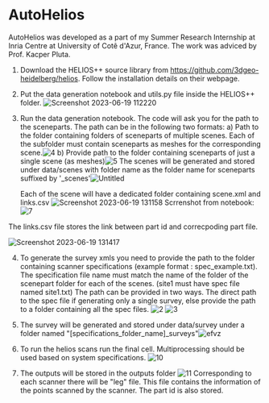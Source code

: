 # AutoHelios

AutoHelios was developed as a part of my Summer Research Internship at Inria Centre at University of Cotê d'Azur, France. The work was adviced by Prof. Kacper Pluta.

1) Download the HELIOS++ source library from https://github.com/3dgeo-heidelberg/helios. Follow the installation details on their webpage.
2) Put the data generation notebook and utils.py file inside the HELIOS++ folder.
 ![Screenshot 2023-06-19 112220](https://github.com/iamsecretlyflash/AutoHelios/assets/96828194/aff06479-5eea-42ad-86e9-7da1110dd388)

3) Run the data generation notebook. The code will ask you for the path to the sceneparts. The path can be in the following two formats:
   a) Path to the folder containing folders of sceneparts of multiple scenes. Each of the subfolder must contain sceneparts as meshes for the corresponding scene.![4](https://github.com/iamsecretlyflash/AutoHelios/assets/96828194/3ed2027a-cfff-4904-9739-9a102b458881)
   b) Provide path to the folder containing sceneparts of just a single scene (as meshes)![5](https://github.com/iamsecretlyflash/AutoHelios/assets/96828194/58c41ce1-1028-418d-978e-c72050ee7828)
   The scenes will be generated and stored under data/scenes with folder name as the folder name for sceneparts suffixed by '_scenes'![Untitled](https://github.com/iamsecretlyflash/AutoHelios/assets/96828194/e7f82fe4-30ef-4e4c-9876-9092082b5b2e)

   Each of the scene will have a dedicated folder containing scene.xml and links.csv
![Screenshot 2023-06-19 131158](https://github.com/iamsecretlyflash/AutoHelios/assets/96828194/3052405a-aa4e-47ae-a10b-f16a426a30c8)
Scrrenshot from notebook:
![7](https://github.com/iamsecretlyflash/AutoHelios/assets/96828194/99ff859d-1de9-4014-9f84-8e2856d13cc9)

 The links.csv file stores the link between part id and correcpoding part file.

 ![Screenshot 2023-06-19 131417](https://github.com/iamsecretlyflash/AutoHelios/assets/96828194/9fc0ab06-0054-4a82-9d9f-4cdf18ca4c33)
 
4) To generate the survey xmls you need to provide the path to the folder containing scanner specifications (example format : spec_example.txt). The specification file name must match the name of the folder of the scenepart folder for each of the scenes. (site1 must have spec file named site1.txt)
 The path can be provided in two ways. The direct path to the spec file if generating only a single survey, else provide the path to a folder containing all the spec files.
![2](https://github.com/iamsecretlyflash/AutoHelios/assets/96828194/ab2542d6-c3e3-4a73-a36f-238a79f3e11a)
![3](https://github.com/iamsecretlyflash/AutoHelios/assets/96828194/4e22b7fe-5a4f-4053-9a81-1f54d49ce4dd)

5) The survey will be generated and stored under data/survey under a folder named "[specifications_folder_name]_surveys"![efvz](https://github.com/iamsecretlyflash/AutoHelios/assets/96828194/bb3845e0-6a53-4929-a24d-6579ba2988cb)
6) To run the helios scans run the final cell. Multiprocessing should be used based on system specifications.
![10](https://github.com/iamsecretlyflash/AutoHelios/assets/96828194/df10bc68-ef9a-4680-b34b-c1a906a2873a)
7) The outputs will be stored in the outputs folder
   ![11](https://github.com/iamsecretlyflash/AutoHelios/assets/96828194/be21081d-e863-4729-a339-eb11526bffb8)
   Corresponding to each scanner there will be "leg" file. This file contains the information of the points scanned by the scanner. The part id is also stored.

   
